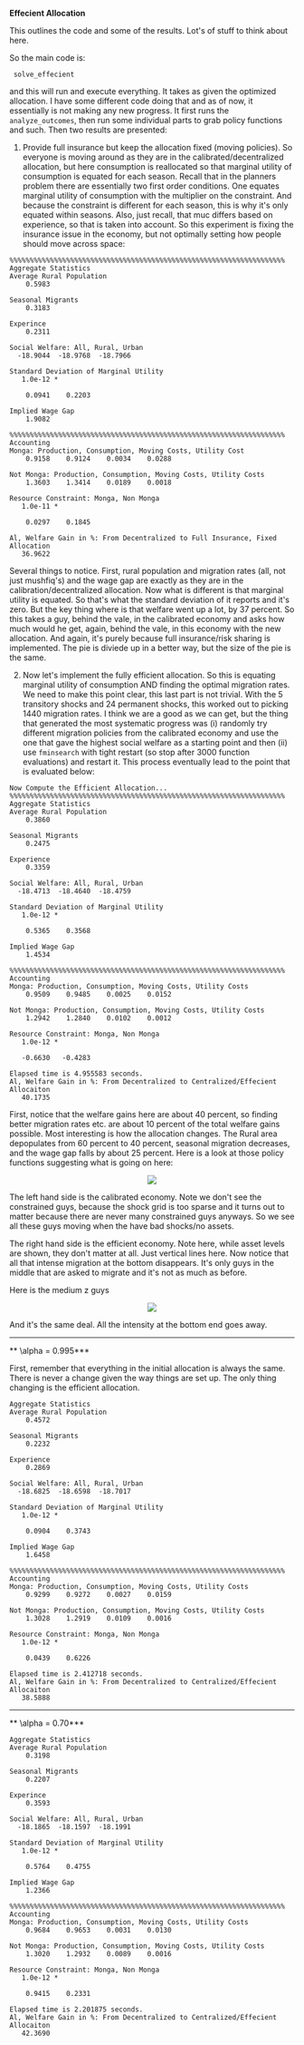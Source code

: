 **Effecient Allocation**

This outlines the code and some of the results. Lot's of stuff to think about here.

So the main code is:

```
 solve_effecient
 ```
 and this will run and execute everything. It takes as given the optimized allocation. I have some different code doing that and as of now, it essentially is not making any new progress. It first runs the ``analyze_outcomes``, then run some individual parts to grab policy functions and such. Then two results are presented:

 1. Provide full insurance but keep the allocation fixed (moving policies). So everyone is moving around as they are in the calibrated/decentralized allocation, but here consumption is reallocated so that marginal utility of consumption is equated for each season. Recall that in the planners problem there are essentially two first order conditions. One equates marginal utility of consumption with the multiplier on the constraint. And because the constraint is different for each season, this is why it's only equated within seasons. Also, just recall, that muc differs based on experience, so that is taken into account. So this experiment is fixing the insurance issue in the economy, but not optimally setting how people should move across space:


 ```
 %%%%%%%%%%%%%%%%%%%%%%%%%%%%%%%%%%%%%%%%%%%%%%%%%%%%%%%%%%%%%%%%%%%%
 Aggregate Statistics
 Average Rural Population
     0.5983

 Seasonal Migrants
     0.3183

 Experince
     0.2311

 Social Welfare: All, Rural, Urban
   -18.9044  -18.9768  -18.7966

 Standard Deviation of Marginal Utility
    1.0e-12 *

     0.0941    0.2203

 Implied Wage Gap
     1.9082

 %%%%%%%%%%%%%%%%%%%%%%%%%%%%%%%%%%%%%%%%%%%%%%%%%%%%%%%%%%%%%%%%%%%%
 Accounting
 Monga: Production, Consumption, Moving Costs, Utility Cost
     0.9158    0.9124    0.0034    0.0288

 Not Monga: Production, Consumption, Moving Costs, Utility Costs
     1.3603    1.3414    0.0189    0.0018

 Resource Constraint: Monga, Non Monga
    1.0e-11 *

     0.0297    0.1845

 Al, Welfare Gain in %: From Decentralized to Full Insurance, Fixed Allocation
    36.9622
```
Several things to notice. First, rural population and migration rates (all, not just mushfiq's) and the wage gap are exactly as they are in the calibration/decentralized allocation. Now what is different is that marginal utility is equated. So that's what the standard deviation of it reports and it's zero. But the key thing where is that welfare went up a lot, by 37 percent. So this takes a guy, behind the vale, in the calibrated economy and asks how much would he get, again, behind the vale, in this economy with the new allocation. And again, it's purely because full insurance/risk sharing is implemented. The pie is diviede up in a better way, but the size of the pie is the same.


2. Now let's implement the fully efficient allocation. So this is equating marginal utility of consumption AND finding the optimal migration rates. We need to make this point clear, this last part is not trivial. With the 5 transitory shocks and 24 permanent shocks, this worked out to picking 1440 migration rates. I think we are a good as we can get, but the thing that generated the most systematic progress was (i) randomly try different migration policies from the calibrated economy and use the one that gave the highest social welfare as a starting point and then (ii) use ``fminsearch`` with tight restart (so stop after 3000 function evaluations) and restart it. This process eventually lead to the point that is evaluated below:

```
Now Compute the Efficient Allocation...
%%%%%%%%%%%%%%%%%%%%%%%%%%%%%%%%%%%%%%%%%%%%%%%%%%%%%%%%%%%%%%%%%%%%
Aggregate Statistics
Average Rural Population
    0.3860

Seasonal Migrants
    0.2475

Experience
    0.3359

Social Welfare: All, Rural, Urban
  -18.4713  -18.4640  -18.4759

Standard Deviation of Marginal Utility
   1.0e-12 *

    0.5365    0.3568

Implied Wage Gap
    1.4534

%%%%%%%%%%%%%%%%%%%%%%%%%%%%%%%%%%%%%%%%%%%%%%%%%%%%%%%%%%%%%%%%%%%%
Accounting
Monga: Production, Consumption, Moving Costs, Utility Costs
    0.9509    0.9485    0.0025    0.0152

Not Monga: Production, Consumption, Moving Costs, Utility Costs
    1.2942    1.2840    0.0102    0.0012

Resource Constraint: Monga, Non Monga
   1.0e-12 *

   -0.6630   -0.4283

Elapsed time is 4.955583 seconds.
Al, Welfare Gain in %: From Decentralized to Centralized/Effecient Allocaiton
   40.1735
 ```

 First, notice that the welfare gains here are about 40 percent, so finding better migration rates etc. are about 10 percent of the total welfare gains possible. Most interesting is how the allocation changes. The Rural area depopulates from 60 percent to 40 percent, seasonal migration decreases, and the wage gap falls by about 25 percent. Here is a look at those policy functions suggesting what is going on here:

 <p align="center">
 <img src="lowz_migration_policy_planner.png">
 </p>

 The left hand side is the calibrated economy. Note we don't see the constrained guys, because the shock grid is too sparse and it turns out to matter because there are never many constrained guys anyways. So we see all these guys moving when the have bad shocks/no assets.

 The right hand side is the efficient economy. Note here, while asset levels are shown, they don't matter at all. Just vertical lines here. Now notice that all that intense migration at the bottom disappears. It's only guys in the middle that are asked to migrate and it's not as much as before.

 Here is the medium z guys

 <p align="center">
 <img src="medz_migration_policy_planner.png">
 </p>

And it's the same deal. All the intensity at the bottom end goes away.

---

** \alpha = 0.995***

First, remember that everything in the initial allocation is always the same. There is never a change given the way things are set up. The only thing changing is the efficient allocation.

```
Aggregate Statistics
Average Rural Population
    0.4572

Seasonal Migrants
    0.2232

Experience
    0.2869

Social Welfare: All, Rural, Urban
  -18.6825  -18.6598  -18.7017

Standard Deviation of Marginal Utility
   1.0e-12 *

    0.0904    0.3743

Implied Wage Gap
    1.6458

%%%%%%%%%%%%%%%%%%%%%%%%%%%%%%%%%%%%%%%%%%%%%%%%%%%%%%%%%%%%%%%%%%%%
Accounting
Monga: Production, Consumption, Moving Costs, Utility Costs
    0.9299    0.9272    0.0027    0.0159

Not Monga: Production, Consumption, Moving Costs, Utility Costs
    1.3028    1.2919    0.0109    0.0016

Resource Constraint: Monga, Non Monga
   1.0e-12 *

    0.0439    0.6226

Elapsed time is 2.412718 seconds.
Al, Welfare Gain in %: From Decentralized to Centralized/Effecient Allocaiton
   38.5888
```

---

** \alpha = 0.70***


```
Aggregate Statistics
Average Rural Population
    0.3198

Seasonal Migrants
    0.2207

Experince
    0.3593

Social Welfare: All, Rural, Urban
  -18.1865  -18.1597  -18.1991

Standard Deviation of Marginal Utility
   1.0e-12 *

    0.5764    0.4755

Implied Wage Gap
    1.2366

%%%%%%%%%%%%%%%%%%%%%%%%%%%%%%%%%%%%%%%%%%%%%%%%%%%%%%%%%%%%%%%%%%%%
Accounting
Monga: Production, Consumption, Moving Costs, Utility Costs
    0.9684    0.9653    0.0031    0.0130

Not Monga: Production, Consumption, Moving Costs, Utility Costs
    1.3020    1.2932    0.0089    0.0016

Resource Constraint: Monga, Non Monga
   1.0e-12 *

    0.9415    0.2331

Elapsed time is 2.201875 seconds.
Al, Welfare Gain in %: From Decentralized to Centralized/Effecient Allocaiton
   42.3690
   ```
